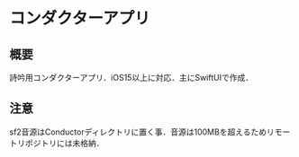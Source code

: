 # コンダクターアプリ
## 概要
詩吟用コンダクターアプリ．iOS15以上に対応．主にSwiftUIで作成．

## 注意
sf2音源はConductorディレクトリに置く事．音源は100MBを超えるためリモートリポジトリには未格納．
